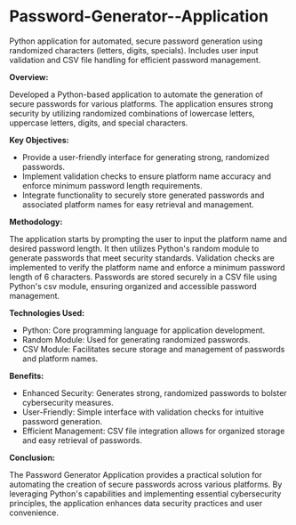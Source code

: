 # Password-Generator--Application
Python application for automated, secure password generation using randomized characters (letters, digits, specials). Includes user input validation and CSV file handling for efficient password management.


**Overview:**

Developed a Python-based application to automate the generation of secure passwords for various platforms. The application ensures strong security by utilizing randomized combinations of lowercase letters, uppercase letters, digits, and special characters.

**Key Objectives:**

- Provide a user-friendly interface for generating strong, randomized passwords.
- Implement validation checks to ensure platform name accuracy and enforce minimum password length requirements.
- Integrate functionality to securely store generated passwords and associated platform names for easy retrieval and management.

**Methodology:**

The application starts by prompting the user to input the platform name and desired password length. It then utilizes Python's random module to generate passwords that meet security standards. Validation checks are implemented to verify the platform name and enforce a minimum password length of 6 characters. Passwords are stored securely in a CSV file using Python's csv module, ensuring organized and accessible password management.

**Technologies Used:**

- Python: Core programming language for application development.
- Random Module: Used for generating randomized passwords.
- CSV Module: Facilitates secure storage and management of passwords and platform names.

**Benefits:**

- Enhanced Security: Generates strong, randomized passwords to bolster cybersecurity measures.
- User-Friendly: Simple interface with validation checks for intuitive password generation.
- Efficient Management: CSV file integration allows for organized storage and easy retrieval of passwords.

**Conclusion:**

The Password Generator Application provides a practical solution for automating the creation of secure passwords across various platforms. By leveraging Python's capabilities and implementing essential cybersecurity principles, the application enhances data security practices and user convenience.
